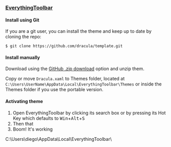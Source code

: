 ### [EverythingToolbar](https://github.com/stnkl/EverythingToolbar)

#### Install using Git

If you are a git user, you can install the theme and keep up to date by cloning the repo:

    $ git clone https://github.com/dracula/template.git

#### Install manually

Download using the [GitHub .zip download](https://github.com/dracula/template/archive/master.zip) option and unzip them.

Copy or move `Dracula.xaml` to Themes folder, located at `C:\Users\UserName\AppData\Local\EverythingToolbar\Themes` or inside the Themes folder if you use the portable version.

#### Activating theme

1. Open EverythingToolbar by clicking its search box or by pressing its Hot Key which defaults to <kbd>Win</kbd>+<kbd>Alt</kbd>+<kbd>S</kbd>
2. Then that
3. Boom! It's working

C:\Users\diego\AppData\Local\EverythingToolbar\
